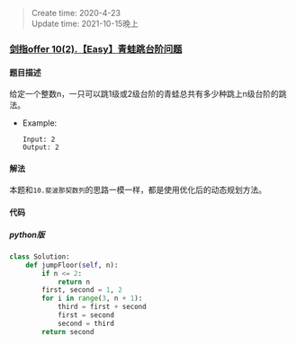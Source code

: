 > Create time: 2020-4-23  
> Update time: 2021-10-15晚上

### [剑指offer 10(2).【Easy】青蛙跳台阶问题](https://leetcode-cn.com/problems/qing-wa-tiao-tai-jie-wen-ti-lcof/)
#### 题目描述
给定一个整数n，一只可以跳1级或2级台阶的青蛙总共有多少种跳上n级台阶的跳法。
- Example:
    ```
    Input: 2
    Output: 2
    ```  
#### 解法
本题和`10.斐波那契数列`的思路一模一样，都是使用优化后的动态规划方法。

#### 代码
##### python版
```python
class Solution:
    def jumpFloor(self, n):
        if n <= 2:
            return n
        first, second = 1, 2
        for i in range(3, n + 1):
            third = first + second
            first = second
            second = third
        return second
```